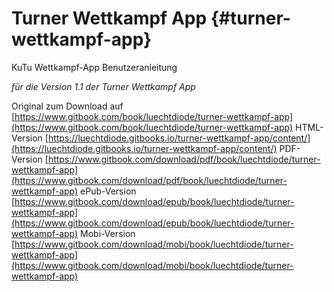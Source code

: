 # Turner Wettkampf App {#turner-wettkampf-app}

KuTu Wettkampf-App Benutzeranleitung

*für die Version 1.1 der Turner Wettkampf App*

Original zum Download auf [https://www.gitbook.com/book/luechtdiode/turner-wettkampf-app](https://www.gitbook.com/book/luechtdiode/turner-wettkampf-app)
HTML-Version [https://luechtdiode.gitbooks.io/turner-wettkampf-app/content/](https://luechtdiode.gitbooks.io/turner-wettkampf-app/content/)
PDF-Version [https://www.gitbook.com/download/pdf/book/luechtdiode/turner-wettkampf-app](https://www.gitbook.com/download/pdf/book/luechtdiode/turner-wettkampf-app)
ePub-Version [https://www.gitbook.com/download/epub/book/luechtdiode/turner-wettkampf-app](https://www.gitbook.com/download/epub/book/luechtdiode/turner-wettkampf-app)
Mobi-Version [https://www.gitbook.com/download/mobi/book/luechtdiode/turner-wettkampf-app](https://www.gitbook.com/download/mobi/book/luechtdiode/turner-wettkampf-app)